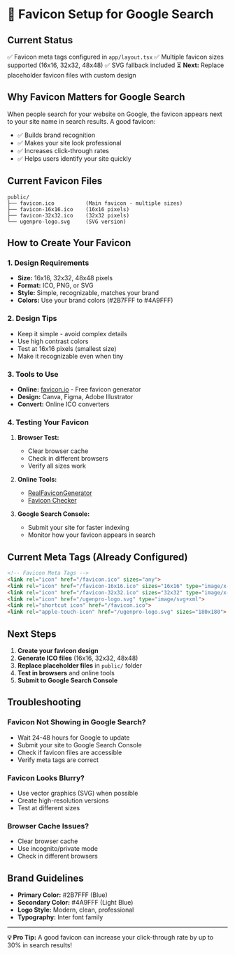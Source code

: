 # 🎯 Favicon Setup for Google Search

## Current Status
✅ Favicon meta tags configured in `app/layout.tsx`
✅ Multiple favicon sizes supported (16x16, 32x32, 48x48)
✅ SVG fallback included
⏳ **Next:** Replace placeholder favicon files with custom design

## Why Favicon Matters for Google Search

When people search for your website on Google, the favicon appears next to your site name in search results. A good favicon:

- ✅ Builds brand recognition
- ✅ Makes your site look professional
- ✅ Increases click-through rates
- ✅ Helps users identify your site quickly

## Current Favicon Files

```
public/
├── favicon.ico          (Main favicon - multiple sizes)
├── favicon-16x16.ico    (16x16 pixels)
├── favicon-32x32.ico    (32x32 pixels)
└── ugenpro-logo.svg     (SVG version)
```

## How to Create Your Favicon

### 1. Design Requirements
- **Size:** 16x16, 32x32, 48x48 pixels
- **Format:** ICO, PNG, or SVG
- **Style:** Simple, recognizable, matches your brand
- **Colors:** Use your brand colors (#2B7FFF to #4A9FFF)

### 2. Design Tips
- Keep it simple - avoid complex details
- Use high contrast colors
- Test at 16x16 pixels (smallest size)
- Make it recognizable even when tiny

### 3. Tools to Use
- **Online:** [favicon.io](https://favicon.io/) - Free favicon generator
- **Design:** Canva, Figma, Adobe Illustrator
- **Convert:** Online ICO converters

### 4. Testing Your Favicon

1. **Browser Test:**
   - Clear browser cache
   - Check in different browsers
   - Verify all sizes work

2. **Online Tools:**
   - [RealFaviconGenerator](https://realfavicongenerator.net/)
   - [Favicon Checker](https://www.favicon-checker.com/)

3. **Google Search Console:**
   - Submit your site for faster indexing
   - Monitor how your favicon appears in search

## Current Meta Tags (Already Configured)

```html
<!-- Favicon Meta Tags -->
<link rel="icon" href="/favicon.ico" sizes="any">
<link rel="icon" href="/favicon-16x16.ico" sizes="16x16" type="image/x-icon">
<link rel="icon" href="/favicon-32x32.ico" sizes="32x32" type="image/x-icon">
<link rel="icon" href="/ugenpro-logo.svg" type="image/svg+xml">
<link rel="shortcut icon" href="/favicon.ico">
<link rel="apple-touch-icon" href="/ugenpro-logo.svg" sizes="180x180">
```

## Next Steps

1. **Create your favicon design**
2. **Generate ICO files** (16x16, 32x32, 48x48)
3. **Replace placeholder files** in `public/` folder
4. **Test in browsers** and online tools
5. **Submit to Google Search Console**

## Troubleshooting

### Favicon Not Showing in Google Search?
- Wait 24-48 hours for Google to update
- Submit your site to Google Search Console
- Check if favicon files are accessible
- Verify meta tags are correct

### Favicon Looks Blurry?
- Use vector graphics (SVG) when possible
- Create high-resolution versions
- Test at different sizes

### Browser Cache Issues?
- Clear browser cache
- Use incognito/private mode
- Check in different browsers

## Brand Guidelines

- **Primary Color:** #2B7FFF (Blue)
- **Secondary Color:** #4A9FFF (Light Blue)
- **Logo Style:** Modern, clean, professional
- **Typography:** Inter font family

---

**💡 Pro Tip:** A good favicon can increase your click-through rate by up to 30% in search results!
